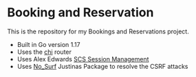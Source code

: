 # Booking and Reservation
This is the repository for my Bookings and Reservations project.

- Built in Go version 1.17
- Uses the [chi](https://github.com/go-chi/chi) router
- Uses Alex Edwards [SCS Session Management](https://github.com/alexedwards/scs)
- Uses [No_Surf](https://github.com/justinas/nosurf) Justinas Package to resolve the CSRF attacks
